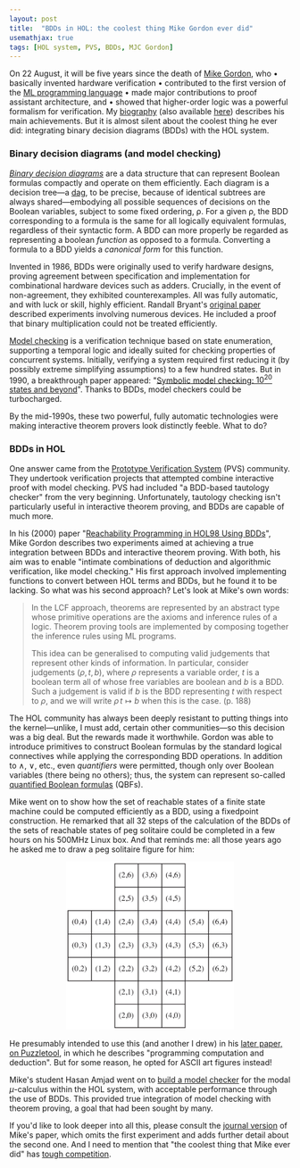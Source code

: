 ```yaml
---
layout: post
title:  "BDDs in HOL: the coolest thing Mike Gordon ever did"
usemathjax: true 
tags: [HOL system, PVS, BDDs, MJC Gordon]
---
```


On 22 August, it will be five years since the death of [Mike Gordon](https://www.cl.cam.ac.uk/archive/mjcg/), who • basically invented hardware verification
• contributed to the first version of the [ML programming language](https://doi.org/10.1145/512760.512773)
• made major contributions to proof assistant architecture, and 
• showed that higher-order logic was a powerful formalism for verification.
My [biography](http://doi.org/10.1098/rsbm.2018.0019) (also available [here](https://arxiv.org/abs/1806.04002)) describes his main achievements.
But it is almost silent about the coolest thing he ever did: integrating binary decision diagrams (BDDs) with the HOL system.

### Binary decision diagrams (and model checking)

[*Binary decision diagrams*](https://en.wikipedia.org/wiki/Binary_decision_diagram) are a data structure that can represent Boolean formulas compactly and operate on them efficiently.
Each diagram is a decision tree—a [dag](https://en.wikipedia.org/wiki/Directed_acyclic_graph), to be precise, because of identical subtrees are always shared—embodying
all possible sequences of decisions on the Boolean variables, 
subject to some fixed ordering, ρ.
For a given ρ, the BDD corresponding to a formula is the same for all logically equivalent formulas, regardless of their syntactic form.
A BDD can more properly be regarded as representing a boolean *function* as opposed to a formula.
Converting a formula to a BDD yields a *canonical form* for this function.

Invented in 1986, BDDs were originally used to verify hardware designs, proving agreement between specification and implementation for combinational hardware devices such as adders.
Crucially, in the event of non-agreement, they exhibited counterexamples.
All was fully automatic, and with luck or skill, highly efficient.
Randall Bryant's [original paper](https://doi.org/10.1109/TC.1986.1676819) described experiments involving numerous devices.
He included a proof that binary multiplication could not be treated efficiently.

[Model checking](https://doi.org/10.1145/5397.5399) is a verification technique based on state enumeration, supporting a temporal logic and ideally suited for checking properties of concurrent systems.
Initially, verifying a system required first reducing it (by possibly extreme simplifying assumptions) to a few hundred states.
But in 1990, a breakthrough paper appeared: "[Symbolic model checking: $10^{20}$ states and beyond](https://doi.org/10.1109/LICS.1990.113767)".
Thanks to BDDs, model checkers could be turbocharged.

By the mid-1990s, these two powerful, fully automatic technologies were making interactive theorem provers look distinctly feeble.
What to do?

### BDDs in HOL

One answer came from the [Prototype Verification System](http://pvs.csl.sri.com/) (PVS) community.
They undertook verification projects that attempted combine interactive proof with model checking.
PVS had included "a BDD-based tautology checker" from the very beginning.
Unfortunately, tautology checking isn't particularly useful in interactive theorem proving, and BDDs are capable of much more.

In his (2000) paper "[Reachability Programming in HOL98 Using BDDs](https://rdcu.be/cROox)",
Mike Gordon describes two experiments aimed at achieving a true integration between BDDs and interactive theorem proving.
With both, his aim was to enable "intimate combinations of deduction and algorithmic verification, like model checking."
His first approach involved implementing functions to convert between HOL terms and BDDs, but he found it to be lacking. So what was his second approach? Let's look at Mike's own words:

> In the LCF approach, theorems are represented by an abstract type whose primitive operations are the axioms and inference rules of a logic. Theorem proving tools are implemented by composing together the inference rules using ML programs.
> 
> This idea can be generalised to computing valid judgements that represent other kinds of information. In particular, consider judgements $(\rho,t,b)$, where $\rho$ represents a variable order, $t$ is a boolean term all of whose free variables are boolean and $b$ is a BDD. Such a judgement is valid if $b$ is the BDD representing $t$ with respect to $\rho$, and we will write $\rho\, t \mapsto b$ when this is the case. (p. 188)

The HOL community has always been deeply resistant to putting things into the kernel—unlike, I must add, certain other communities—so this decision was a big deal. But the rewards made it worthwhile.
Gordon was able to introduce primitives to construct Boolean formulas by the standard logical connectives while applying the corresponding BDD operations.
In addition to $\land$, $\lor$, etc., even *quantifiers* were permitted, though only over Boolean variables (there being no others);
thus, the system can represent so-called [quantified Boolean formulas](https://en.wikipedia.org/wiki/True_quantified_Boolean_formula) (QBFs).

Mike went on to show how the set of reachable states of a finite state machine could be computed efficiently as a BDD, using a fixedpoint construction.
He remarked that all 32 steps of the calculation of the BDDs of the sets of reachable states of peg solitaire could be completed in a few hours on his 500MHz Linux box. And that reminds me: all those years ago he asked me to draw a peg solitaire figure for him:

<p style="text-align: center;"><img src="/images/peg-solitaire.png" alt="peg solitaire" width="300"/></p>

He presumably intended to use this (and another I drew) in his [later paper, on Puzzletool](https://rdcu.be/cRQVN), in which he describes "programming computation and deduction".
But for some reason, he opted for ASCII art figures instead!

Mike's student Hasan Amjad went on to [build a model checker](https://doi.org/10.48456/tr-601) for the modal $\mu$-calculus within the HOL system, with acceptable performance through the use of BDDs.
This provided true integration of model checking with theorem proving, a goal that had been sought by many.

If you'd like to look deeper into all this, please consult the
[journal version](https://doi.org/10.1112/S1461157000000693)
of Mike's paper, which omits the first experiment and adds further detail about the second one.
And I need to mention that "the coolest thing that Mike ever did" has [tough competition](https://www.cl.cam.ac.uk/events/cl75/posters/f/acjf3-screen.pdf).

